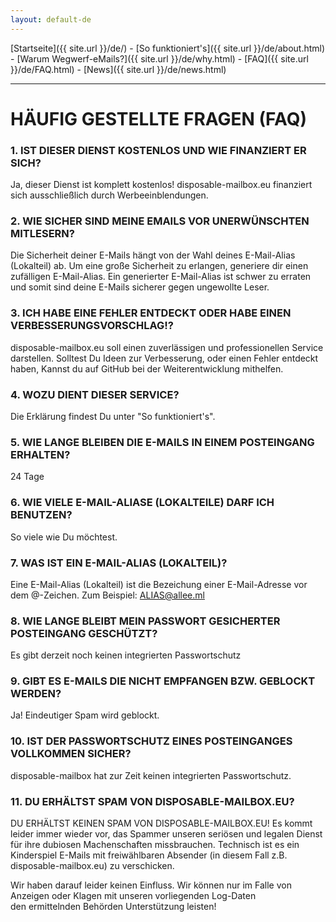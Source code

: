 ```yaml
---
layout: default-de
---
```

[Startseite]({{ site.url }}/de/) - [So funktioniert's]({{ site.url }}/de/about.html) - [Warum Wegwerf-eMails?]({{ site.url }}/de/why.html) - [FAQ]({{ site.url }}/de/FAQ.html) - [News]({{ site.url }}/de/news.html) 

---

# HÄUFIG GESTELLTE FRAGEN (FAQ)


###  1. IST DIESER DIENST KOSTENLOS UND WIE FINANZIERT ER SICH?

Ja, dieser Dienst ist komplett kostenlos! 
disposable-mailbox.eu finanziert sich ausschließlich durch Werbeeinblendungen.

###  2. WIE SICHER SIND MEINE EMAILS VOR UNERWÜNSCHTEN MITLESERN?

Die Sicherheit deiner E-Mails hängt von der Wahl deines E-Mail-Alias (Lokalteil) ab. 
Um eine große Sicherheit zu erlangen, generiere dir einen zufälligen E-Mail-Alias. 
Ein generierter E-Mail-Alias ist schwer zu erraten und somit sind deine E-Mails sicherer gegen ungewollte Leser.

###  3. ICH HABE EINE FEHLER ENTDECKT ODER HABE EINEN VERBESSERUNGSVORSCHLAG!?

disposable-mailbox.eu soll einen zuverlässigen und professionellen Service darstellen.
Solltest Du Ideen zur Verbesserung, oder einen Fehler entdeckt haben, Kannst du auf GitHub bei der Weiterentwicklung mithelfen. 

###  4. WOZU DIENT DIESER SERVICE?

Die Erklärung findest Du unter "So funktioniert's".

###  5. WIE LANGE BLEIBEN DIE E-MAILS IN EINEM POSTEINGANG ERHALTEN?

24 Tage

###  6. WIE VIELE E-MAIL-ALIASE (LOKALTEILE) DARF ICH BENUTZEN?

So viele wie Du möchtest.

###  7. WAS IST EIN E-MAIL-ALIAS (LOKALTEIL)?

Eine E-Mail-Alias (Lokalteil) ist die Bezeichung einer E-Mail-Adresse vor dem @-Zeichen. Zum Beispiel: ALIAS@allee.ml

###  8. WIE LANGE BLEIBT MEIN PASSWORT GESICHERTER POSTEINGANG GESCHÜTZT?

Es gibt derzeit noch keinen integrierten Passwortschutz 

###  9. GIBT ES E-MAILS DIE NICHT EMPFANGEN BZW. GEBLOCKT WERDEN?

Ja! Eindeutiger Spam wird geblockt. 

### 10. IST DER PASSWORTSCHUTZ EINES POSTEINGANGES VOLLKOMMEN SICHER?

disposable-mailbox hat zur Zeit keinen integrierten Passwortschutz. 

### 11. DU ERHÄLTST SPAM VON DISPOSABLE-MAILBOX.EU?

DU ERHÄLTST KEINEN SPAM VON DISPOSABLE-MAILBOX.EU!
Es kommt leider immer wieder vor, das Spammer unseren seriösen und legalen Dienst für ihre dubiosen Machenschaften missbrauchen.
Technisch ist es ein Kinderspiel E-Mails mit freiwählbaren Absender (in diesem Fall z.B. disposable-mailbox.eu) zu verschicken.

Wir haben darauf leider keinen Einfluss. Wir können nur im Falle von Anzeigen oder Klagen mit unseren vorliegenden Log-Daten den ermittelnden Behörden Unterstützung leisten!
